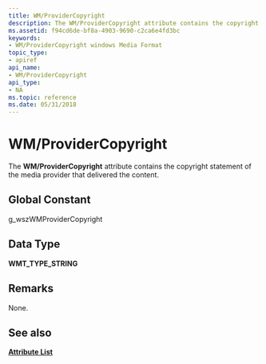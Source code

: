 ```yaml
---
title: WM/ProviderCopyright
description: The WM/ProviderCopyright attribute contains the copyright statement of the media provider that delivered the content.
ms.assetid: f94cd6de-bf8a-4903-9690-c2ca6e4fd3bc
keywords:
- WM/ProviderCopyright windows Media Format
topic_type:
- apiref
api_name:
- WM/ProviderCopyright
api_type:
- NA
ms.topic: reference
ms.date: 05/31/2018
---
```


# WM/ProviderCopyright

The **WM/ProviderCopyright** attribute contains the copyright statement of the media provider that delivered the content.

## Global Constant

g\_wszWMProviderCopyright

## Data Type

**WMT\_TYPE\_STRING**

## Remarks

None.

## See also

<dl> <dt>

[**Attribute List**](attribute-list.md)
</dt> </dl>

 

 




